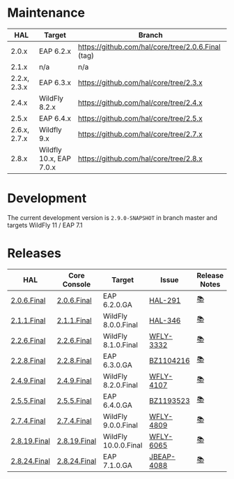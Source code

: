 # Maintenance

HAL | Target | Branch
--- | --- | ---
2.0.x | EAP 6.2.x | https://github.com/hal/core/tree/2.0.6.Final (tag)
2.1.x | n/a | n/a
2.2.x, 2.3.x | EAP 6.3.x |	https://github.com/hal/core/tree/2.3.x
2.4.x | WildFly 8.2.x | https://github.com/hal/core/tree/2.4.x
2.5.x | EAP 6.4.x |	https://github.com/hal/core/tree/2.5.x
2.6.x, 2.7.x | Wildfly 9.x | https://github.com/hal/core/tree/2.7.x
2.8.x | Wildfly 10.x, EAP 7.0.x | https://github.com/hal/core/tree/2.8.x

# Development

The current development version is `2.9.0-SNAPSHOT` in branch master and targets WildFly 11 / EAP 7.1 

# Releases

HAL | Core Console | Target | Issue | Release Notes
--- | --- | --- | --- | ---
[2.0.6.Final](https://github.com/hal/release-stream/tree/2.0.6.Final) | [2.0.6.Final](https://github.com/hal/core/tree/2.0.6.Final) | EAP 6.2.0.GA | [HAL-291](https://issues.jboss.org/browse/HAL-291) | [&#128218;](release-notes.md#2-0-6-final)
[2.1.1.Final](https://github.com/hal/release-stream/tree/2.1.1.Final) | [2.1.1.Final](https://github.com/hal/core/tree/2.1.1.Final) | WildFly 8.0.0.Final | [HAL-346](https://issues.jboss.org/browse/HAL-346) | [&#128218;](release-notes.md#2-1-1-final)
[2.2.6.Final](https://github.com/hal/release-stream/tree/2.2.6.Final) | [2.2.6.Final](https://github.com/hal/core/tree/2.2.6.Final) | WildFly 8.1.0.Final | [WFLY-3332](https://issues.jboss.org/browse/WFLY-3332) | [&#128218;](release-notes.md#2-2-6-final)
[2.2.8.Final](https://github.com/hal/release-stream/tree/2.2.8.Final) | [2.2.8.Final](https://github.com/hal/core/tree/2.2.8.Final) | EAP 6.3.0.GA | [BZ1104216](https://bugzilla.redhat.com/show_bug.cgi?id=1104216) | [&#128218;](release-notes.md#2-2-8-final)
[2.4.9.Final](https://github.com/hal/release-stream/tree/2.4.9.Final) | [2.4.9.Final](https://github.com/hal/core/tree/2.4.9.Final) | WildFly 8.2.0.Final | [WFLY-4107](https://issues.jboss.org/browse/WFLY-4107) | [&#128218;](release-notes.md#2-4-9-final)
[2.5.5.Final](https://github.com/hal/release-stream/tree/2.5.5.Final) | [2.5.5.Final](https://github.com/hal/core/tree/2.5.5.Final) | EAP 6.4.0.GA | [BZ1193523](https://bugzilla.redhat.com/show_bug.cgi?id=1193523) | [&#128218;](release-notes.md#2-5-5-final)
[2.7.4.Final](https://github.com/hal/release-stream/tree/2.7.4.Final) | [2.7.4.Final](https://github.com/hal/core/tree/2.7.4.Final) | WildFly 9.0.0.Final | [WFLY-4809](https://issues.jboss.org/browse/WFLY-4809) | [&#128218;](release-notes.md#2-7-4-final)
[2.8.19.Final](https://github.com/hal/release-stream/tree/2.8.19.Final) | [2.8.19.Final](https://github.com/hal/core/tree/2.8.19.Final) | WildFly 10.0.0.Final | [WFLY-6065](https://issues.jboss.org/browse/WFLY-6065) | [&#128218;](release-notes.md#2-8-19-final)
[2.8.24.Final](https://github.com/hal/release-stream/tree/2.8.24.Final) | [2.8.24.Final](https://github.com/hal/core/tree/2.8.24.Final) | EAP 7.1.0.GA | [JBEAP-4088](https://issues.jboss.org/browse/JBEAP-4088) | [&#128218;](release-notes.md#2-8-24-final)

